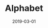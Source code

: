 ---
title: "Alphabet"
description: "Type design and motion study in CSS"
date: "2019-03-01"
redirect: "https://yuinchien.github.io/projects/alphabet/index.html"
---